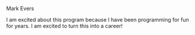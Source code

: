 Mark Evers

I am excited about this program because I have been programming for fun for years.  I am excited to turn this into a career!
